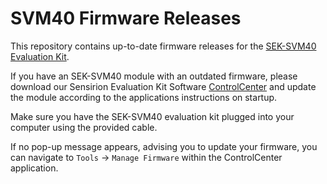 # SVM40 Firmware Releases

This repository contains up-to-date firmware releases for the [SEK-SVM40
Evaluation Kit](https://www.sensirion.com/my-sgp-ek/).

If you have an SEK-SVM40 module with an outdated firmware, please download our
Sensirion Evaluation Kit Software [ControlCenter](https://sensirion.com/controlcenter)
 and update the module according to the applications instructions on startup.
 
Make sure you have the SEK-SVM40 evaluation kit plugged into your computer
 using the provided cable.
 
If no pop-up message appears, advising you to update your firmware, you can 
navigate to `Tools` -> `Manage Firmware` within the ControlCenter application.